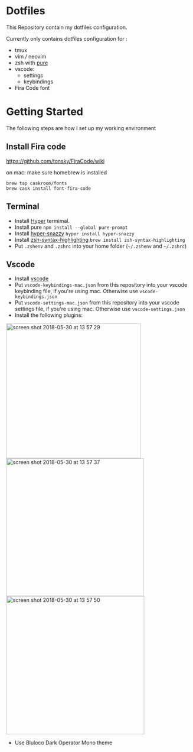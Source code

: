 # Dotfiles

This Repository contain my dotfiles configuration.

Currently only contains dotfiles configuration for :
- tmux
- vim / neovim
- zsh with [pure](https://github.com/sindresorhus/pure)
- vscode:
  - settings
  - keybindings
- Fira Code font

# Getting Started

The following steps are how I set up my working environment

## Install Fira code 
https://github.com/tonsky/FiraCode/wiki

on mac:
make sure homebrew is installed
```
brew tap caskroom/fonts
brew cask install font-fira-code
```

## Terminal
- Install [Hyper](https://hyper.is) termimal.
- Install pure `npm install --global pure-prompt`
- Install [hyper-snazzy](https://github.com/sindresorhus/hyper-snazzy) `hyper install hyper-snazzy`
- Install [zsh-syntax-highlighting](https://github.com/zsh-users/zsh-syntax-highlighting/blob/master/INSTALL.md)
`brew install zsh-syntax-highlighting`
- Put `.zshenv` and `.zshrc` into your home folder (`~/.zshenv` and `~/.zshrc`)

## Vscode
- Install [vscode](http://code.visualstudio.com)
- Put `vscode-keybindings-mac.json` from this repository into your vscode keybinding file, if you're using mac. Otherwise use `vscode-keybindings.json`
- Put `vscode-settings-mac.json` from this repository into your vscode settings file, if you're using mac. Otherwise use `vscode-settings.json`
- Install the following plugins:
<img width="365" alt="screen shot 2018-05-30 at 13 57 29" src="https://user-images.githubusercontent.com/12745166/42081162-f3873388-7bae-11e8-81bd-86169e314004.png">
<img width="373" alt="screen shot 2018-05-30 at 13 57 37" src="https://user-images.githubusercontent.com/12745166/42081158-f1e40830-7bae-11e8-8d22-2854df8e073e.png">
<img width="374" alt="screen shot 2018-05-30 at 13 57 50" src="https://user-images.githubusercontent.com/12745166/42081153-eeb52b80-7bae-11e8-9786-fd776d6fa356.png">

- Use Bluloco Dark Operator Mono theme
